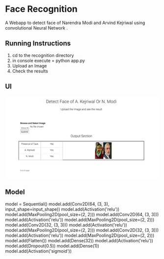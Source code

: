 # Face Recognition
A Webapp to detect face of Narendra Modi and Arvind Kejriwal using convolutional Neural Network .

## Running Instructions

1. cd to the recognition directory
2. in console execute = python app.py
3. Upload an Image 
4. Check the results

## UI
![alt text](https://github.com/rishab-sharma/recognition/blob/master/Screen%20Shot%202017-12-19%20at%204.28.07%20PM.png)

## Model

model = Sequential()
model.add(Conv2D(64, (3, 3), input_shape=input_shape))
model.add(Activation('relu'))
model.add(MaxPooling2D(pool_size=(2, 2)))
model.add(Conv2D(64, (3, 3)))
model.add(Activation('relu'))
model.add(MaxPooling2D(pool_size=(2, 2)))
model.add(Conv2D(32, (3, 3)))
model.add(Activation('relu'))
model.add(MaxPooling2D(pool_size=(2, 2)))
model.add(Conv2D(32, (3, 3)))
model.add(Activation('relu'))
model.add(MaxPooling2D(pool_size=(2, 2)))
model.add(Flatten())
model.add(Dense(32))
model.add(Activation('relu'))
model.add(Dropout(0.5))
model.add(Dense(1))
model.add(Activation('sigmoid'))
